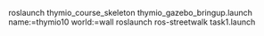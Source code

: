 roslaunch thymio_course_skeleton thymio_gazebo_bringup.launch name:=thymio10 world:=wall
roslaunch ros-streetwalk task1.launch
